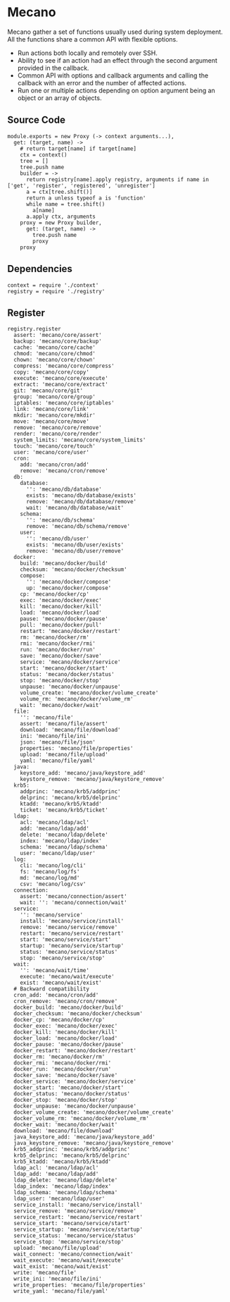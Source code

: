 # Mecano

Mecano gather a set of functions usually used during system deployment. All the
functions share a common API with flexible options.

*   Run actions both locally and remotely over SSH.
*   Ability to see if an action had an effect through the second argument
    provided in the callback.
*   Common API with options and callback arguments and calling the callback with
    an error and the number of affected actions.
*   Run one or multiple actions depending on option argument being an object or
    an array of objects.

## Source Code

    module.exports = new Proxy (-> context arguments...),
      get: (target, name) ->
        # return target[name] if target[name]
        ctx = context()
        tree = []
        tree.push name
        builder = ->
          return registry[name].apply registry, arguments if name in ['get', 'register', 'registered', 'unregister']
          a = ctx[tree.shift()]
          return a unless typeof a is 'function'
          while name = tree.shift()
            a[name]
          a.apply ctx, arguments
        proxy = new Proxy builder,
          get: (target, name) ->
            tree.push name
            proxy
        proxy

## Dependencies

    context = require './context'
    registry = require './registry'

## Register

    registry.register
      assert: 'mecano/core/assert'
      backup: 'mecano/core/backup'
      cache: 'mecano/core/cache'
      chmod: 'mecano/core/chmod'
      chown: 'mecano/core/chown'
      compress: 'mecano/core/compress'
      copy: 'mecano/core/copy'
      execute: 'mecano/core/execute'
      extract: 'mecano/core/extract'
      git: 'mecano/core/git'
      group: 'mecano/core/group'
      iptables: 'mecano/core/iptables'
      link: 'mecano/core/link'
      mkdir: 'mecano/core/mkdir'
      move: 'mecano/core/move'
      remove: 'mecano/core/remove'
      render: 'mecano/core/render'
      system_limits: 'mecano/core/system_limits'
      touch: 'mecano/core/touch'
      user: 'mecano/core/user'
      cron:
        add: 'mecano/cron/add'
        remove: 'mecano/cron/remove'
      db:
        database:
          '': 'mecano/db/database'
          exists: 'mecano/db/database/exists'
          remove: 'mecano/db/database/remove'
          wait: 'mecano/db/database/wait'
        schema:
          '': 'mecano/db/schema'
          remove: 'mecano/db/schema/remove'
        user:
          '': 'mecano/db/user'
          exists: 'mecano/db/user/exists'
          remove: 'mecano/db/user/remove'
      docker:
        build: 'mecano/docker/build'
        checksum: 'mecano/docker/checksum'
        compose:
          '': 'mecano/docker/compose'
          up: 'mecano/docker/compose'
        cp: 'mecano/docker/cp'
        exec: 'mecano/docker/exec'
        kill: 'mecano/docker/kill'
        load: 'mecano/docker/load'
        pause: 'mecano/docker/pause'
        pull: 'mecano/docker/pull'
        restart: 'mecano/docker/restart'
        rm: 'mecano/docker/rm'
        rmi: 'mecano/docker/rmi'
        run: 'mecano/docker/run'
        save: 'mecano/docker/save'
        service: 'mecano/docker/service'
        start: 'mecano/docker/start'
        status: 'mecano/docker/status'
        stop: 'mecano/docker/stop'
        unpause: 'mecano/docker/unpause'
        volume_create: 'mecano/docker/volume_create'
        volume_rm: 'mecano/docker/volume_rm'
        wait: 'mecano/docker/wait'
      file:
        '': 'mecano/file'
        assert: 'mecano/file/assert'
        download: 'mecano/file/download'
        ini: 'mecano/file/ini'
        json: 'mecano/file/json'
        properties: 'mecano/file/properties'
        upload: 'mecano/file/upload'
        yaml: 'mecano/file/yaml'
      java:
        keystore_add: 'mecano/java/keystore_add'
        keystore_remove: 'mecano/java/keystore_remove'
      krb5:
        addprinc: 'mecano/krb5/addprinc'
        delprinc: 'mecano/krb5/delprinc'
        ktadd: 'mecano/krb5/ktadd'
        ticket: 'mecano/krb5/ticket'
      ldap:
        acl: 'mecano/ldap/acl'
        add: 'mecano/ldap/add'
        delete: 'mecano/ldap/delete'
        index: 'mecano/ldap/index'
        schema: 'mecano/ldap/schema'
        user: 'mecano/ldap/user'
      log:
        cli: 'mecano/log/cli'
        fs: 'mecano/log/fs'
        md: 'mecano/log/md'
        csv: 'mecano/log/csv'
      connection:
        assert: 'mecano/connection/assert'
        wait: '': 'mecano/connection/wait'
      service:
        '': 'mecano/service'
        install: 'mecano/service/install'
        remove: 'mecano/service/remove'
        restart: 'mecano/service/restart'
        start: 'mecano/service/start'
        startup: 'mecano/service/startup'
        status: 'mecano/service/status'
        stop: 'mecano/service/stop'
      wait:
        '': 'mecano/wait/time'
        execute: 'mecano/wait/execute'
        exist: 'mecano/wait/exist'
      # Backward compatibility
      cron_add: 'mecano/cron/add'
      cron_remove: 'mecano/cron/remove'
      docker_build: 'mecano/docker/build'
      docker_checksum: 'mecano/docker/checksum'
      docker_cp: 'mecano/docker/cp'
      docker_exec: 'mecano/docker/exec'
      docker_kill: 'mecano/docker/kill'
      docker_load: 'mecano/docker/load'
      docker_pause: 'mecano/docker/pause'
      docker_restart: 'mecano/docker/restart'
      docker_rm: 'mecano/docker/rm'
      docker_rmi: 'mecano/docker/rmi'
      docker_run: 'mecano/docker/run'
      docker_save: 'mecano/docker/save'
      docker_service: 'mecano/docker/service'
      docker_start: 'mecano/docker/start'
      docker_status: 'mecano/docker/status'
      docker_stop: 'mecano/docker/stop'
      docker_unpause: 'mecano/docker/unpause'
      docker_volume_create: 'mecano/docker/volume_create'
      docker_volume_rm: 'mecano/docker/volume_rm'
      docker_wait: 'mecano/docker/wait'
      download: 'mecano/file/download'
      java_keystore_add: 'mecano/java/keystore_add'
      java_keystore_remove: 'mecano/java/keystore_remove'
      krb5_addprinc: 'mecano/krb5/addprinc'
      krb5_delprinc: 'mecano/krb5/delprinc'
      krb5_ktadd: 'mecano/krb5/ktadd'
      ldap_acl: 'mecano/ldap/acl'
      ldap_add: 'mecano/ldap/add'
      ldap_delete: 'mecano/ldap/delete'
      ldap_index: 'mecano/ldap/index'
      ldap_schema: 'mecano/ldap/schema'
      ldap_user: 'mecano/ldap/user'
      service_install: 'mecano/service/install'
      service_remove: 'mecano/service/remove'
      service_restart: 'mecano/service/restart'
      service_start: 'mecano/service/start'
      service_startup: 'mecano/service/startup'
      service_status: 'mecano/service/status'
      service_stop: 'mecano/service/stop'
      upload: 'mecano/file/upload'
      wait_connect: 'mecano/connection/wait'
      wait_execute: 'mecano/wait/execute'
      wait_exist: 'mecano/wait/exist'
      write: 'mecano/file'
      write_ini: 'mecano/file/ini'
      write_properties: 'mecano/file/properties'
      write_yaml: 'mecano/file/yaml'
